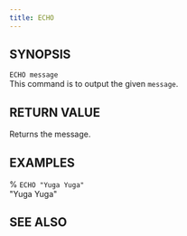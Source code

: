 ```yaml
---
title: ECHO
---
```


## SYNOPSIS
<code>ECHO message</code><br>
This command is to output the given <code>message</code>.

## RETURN VALUE
Returns the message.

## EXAMPLES
% <code>ECHO "Yuga Yuga"</code><br>
"Yuga Yuga"<br>

## SEE ALSO
